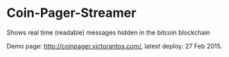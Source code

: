 # Coin-Pager-Streamer
Shows real time (readable) messages hidden in the bitcoin blockchain


Demo page: http://coinpager.victorantos.com/, latest deploy: 27 Feb 2015.
